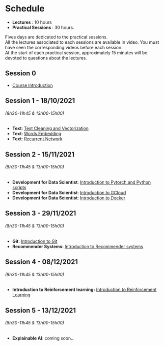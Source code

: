 # Schedule

* **Lectures** : 10 hours
* **Practical Sessions** : 30 hours.

Fives days are dedicated to the practical sessions.  
All the lectures associated to each sessions are available in video.  You must have seen the corresponding videos before each session.  
At the start of each practical session, approximately 15 minutes will be devoted to questions about the lectures.  

<!-- ## Session 0  

*   [Course Introduction](introduction.md) 
*   [Github Reminder](git_intro.md)


## Session 1 - 18/10/2021 

   - **Text**: [Text Cleaning and Vectorization](text1.md)
   - **Text**: [Words Embedding](text2.md)
        
## Session 2 - 08/11/2021 

   - **Text**: [Recurrent Network](text3.md)
   - **Development for Data Scientist**: [Virtual environments, Github Repositories and Scripts](dev.md)

## Session 3 - 15/11/2021 

   - **Development for Data Scientist**: [Introduction to Google Cloud](gcloud.md)  
   - **Development for Data Scientist**: [Introduction to Docker](docker.md)
   
## Session 4 - 29/11/2021  

   * **Introduction to deep Reinforcement learning:** [Q-learning](q_learning.md)

## Session 5 - 13/12/2021

* **Introduction to deep Reinforcement learning** : [Policy Gradient](policy_gradient.md)  
* **Recommendation Systems** [Recommender systems](rec_sys.md)  -->
        

## Session 0  

*   [Course Introduction](introduction.md) 
<!-- *   [Github Reminder](git_intro.md) -->


## Session 1 - 18/10/2021
###### (8h30-11h45 & 13h00-15h00)
   - **Text**: [Text Cleaning and Vectorization](text1.md)
   - **Text**: [Words Embedding](text2.md)
   - **Text**: [Recurrent Network](text3.md)
        
<!-- ## Session 2 - 15/11/2021
###### (8h30-11h45 & 13h00-15h00)

   - **Introduction to Pytorch**: comming soon ...
   - **Development for Data Scientist**: [Virtual environments, Github Repositories and Scripts](dev.md)
   - **Development for Data Scientist**: [Introduction to Google Cloud](gcloud.md)  
   - **Development for Data Scientist**: [Introduction to Docker](docker.md)

## Session 3 - 29/11/2021
###### (8h30-11h45 & 13h00-15h00)
   * **Introduction to Reinforcement learning:** [Q-learning](q_learning.md)
   * **Introduction to Reinforcement learning** : [Policy Gradient](policy_gradient.md)
   
## Session 4 - 08/12/2021
###### (8h30-11h45 & 13h00-15h00)

   * **Recommendation Systems** [Recommender systems](rec_sys.md) 

## Session 5 - 13/12/2021
###### (8h30-11h45 & 13h00-15h00)
   * **Explainable AI**: comming soon... -->

## Session 2 - 15/11/2021
###### (8h30-11h45 & 13h00-15h00)

   - **Development for Data Scientist**: [Introduction to Pytorch and Python scripts](dev.md)
   - **Development for Data Scientist**: [Introduction to GCloud](gcloud.md)
   - **Development for Data Scientist**: [Introduction to Docker](docker.md)

## Session 3 - 29/11/2021
###### (8h30-11h45 & 13h00-15h00)
   
   * **Git**: [Introduction to Git](git_intro.md)
   * **Recommender Systems**: [Introduction to Recommender systems](rec_sys.md)
## Session 4 - 08/12/2021
###### (8h30-11h45 & 13h00-15h00)

   * **Introduction to Reinforcement learning:** [Introduction to Reinforcement Learning](rl.md)

   

## Session 5 - 13/12/2021
###### (8h30-11h45 & 13h00-15h00)
   * **Explainable AI**: coming soon...
